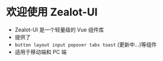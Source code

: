 # 欢迎使用 Zealot-UI

- Zealot-UI 是一个轻量级的 Vue 组件库
- 提供了
- `button layout input popover tabs toast` (更新中...)等组件
- 适用于移动端和 PC 端

